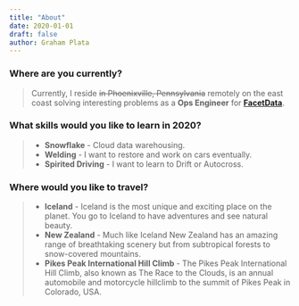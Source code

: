 ```yaml
---
title: "About"
date: 2020-01-01
draft: false
author: Graham Plata
---
```


### Where are you currently?

> Currently, I reside ~~in Phoenixville, Pennsylvania~~ remotely on the east coast solving interesting problems as a **Ops Engineer** for **[FacetData](https://www.facetdata.com/)**.

### What skills would you like to learn in 2020?

> - **Snowflake** - Cloud data warehousing.
> - **Welding** - I want to restore and work on cars eventually.
> - **Spirited Driving** - I want to learn to Drift or Autocross.

### Where would you like to travel?

> - **Iceland** - Iceland is the most unique and exciting place on the planet. You go to Iceland to have adventures and see natural beauty.
> - **New Zealand** - Much like Iceland New Zealand has an amazing range of breathtaking scenery but from subtropical forests to snow-covered mountains.
> - **Pikes Peak International Hill Climb** - The Pikes Peak International Hill Climb, also known as The Race to the Clouds, is an annual automobile and motorcycle hillclimb to the summit of Pikes Peak in Colorado, USA.
